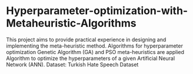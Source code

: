 # Hyperparameter-optimization-with-Metaheuristic-Algorithms
This project aims to provide practical experience in designing and implementing the meta-heuristic method.  Algorithms for hyperparameter optimization Genetic Algorithm (GA) and PSO meta-heuristics are applied  Algorithm to optimize the hyperparameters of a given Artificial Neural Network (ANN).
Dataset: Turkish Hate Speech Dataset
